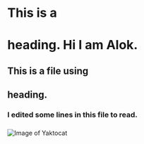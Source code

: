 # This is a <h1> heading. Hi I am Alok.
## This is a file using <h2> heading.
### I edited some lines in this file to read.<h3>
![Image of Yaktocat](https://octodex.github.com/images/yaktocat.png)
